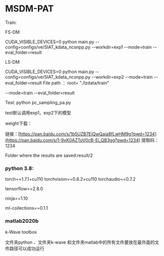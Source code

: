 # MSDM-PAT

Train:


FS-DM

CUDA_VISIBLE_DEVICES=0 python main.py --config=configs/ve/SIAT_kdata_ncsnpp.py --workdir=exp1 --mode=train --eval_folder=result


LS-DM

CUDA_VISIBLE_DEVICES=0 python main.py --config=configs/ve/SIAT_kdata_ncsnpp.py --workdir=exp2 --mode=train --eval_folder=result
File path ： root= "./lzdata/train"




--mode=train
--eval_folder=result



Test:
python pc_sampling_pa.py

test默认调用exp1，exp2下的模型

weight下载：


链接：[https://pan.baidu.com/s/1b5UZB7EiQwQaia8fLwHM9g?pwd=1234](https://pan.baidu.com/s/1-9xK0AZToV0cB-Ei_QB3gg?pwd=1234) 
提取码：1234


Folder where the results are saved:result/2



### python 3.8:

torch==1.7.1+cu110 torchvision==0.8.2+cu110 torchaudio==0.7.2

tensorflow==2.8.0

ninja==1.10

ml-collections==0.1.1



### matlab2020b

k-Wave toolbox



文件夹python 、文件夹k-wave 和文件夹matlab中的所有文件要放在最外面的文件路径可以成功运行

